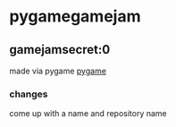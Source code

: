 # pygamegamejam
## gamejamsecret:0
made via pygame [pygame](https://www.pygame.org)
### changes
come up with a name and repository name